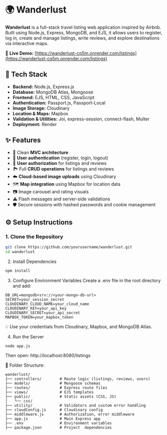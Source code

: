 # 🌍 Wanderlust

**Wanderlust** is a full-stack travel listing web application inspired by Airbnb. Built using Node.js, Express, MongoDB, and EJS, it allows users to register, log in, create and manage listings, write reviews, and explore destinations via interactive maps.

🔗 **Live Demo:** [https://wanderlust-cq5m.onrender.com/listings](https://wanderlust-cq5m.onrender.com/listings)

## 🚀 Tech Stack

- **Backend:** Node.js, Express.js
- **Database:** MongoDB Atlas, Mongoose
- **Frontend:** EJS, HTML, CSS, JavaScript
- **Authentication:** Passport.js, Passport-Local
- **Image Storage:** Cloudinary
- **Location & Maps:** Mapbox
- **Validation & Utilities:** Joi, express-session, connect-flash, Multer
- **Deployment:** Render

## ✨ Features

- 🧭 Clean **MVC architecture**
- 🔐 **User authentication** (register, login, logout)
- 👤 **User authorization** for listings and reviews
- 🏞 Full **CRUD operations** for listings and reviews
- ☁️ **Cloud-based image uploads** using Cloudinary
- 🗺 **Map integration** using Mapbox for location data
- 📷 Image carousel and rating visuals
- ⚠️ Flash messages and server-side validations
- 🛡 Secure sessions with hashed passwords and cookie management


## ⚙️ Setup Instructions

### 1. Clone the Repository

```bash
git clone https://github.com/yourusername/wanderlust.git
cd wanderlust

```
2. Install Dependencies
```bash
npm install
```
3. Configure Environment Variables
Create a .env file in the root directory and add:
```
DB_URL=mongodb+srv://<your-mongo-db-url>
SECRET=your_session_secret
CLOUDINARY_CLOUD_NAME=your_cloud_name
CLOUDINARY_KEY=your_api_key
CLOUDINARY_SECRET=your_api_secret
MAPBOX_TOKEN=your_mapbox_token
```
💡 Use your credentials from Cloudinary, Mapbox, and MongoDB Atlas.

4. Run the Server
```
node app.js
```
Then open: http://localhost:8080/listings

📁 Folder Structure:
```
wanderlust/
├── controllers/        # Route logic (listings, reviews, users)
├── models/             # Mongoose schemas
├── routes/             # Express route files
├── views/              # EJS templates
├── public/             # Static assets (CSS, JS)
│   └── css/
├── utility/            # Validators and custom error handling
├── cloudConfig.js      # Cloudinary config
├── middleware.js       # Authorization, error middleware
├── app.js              # Main Express app
├── .env                # Environment variables
├── package.json        # Project  dependencies


